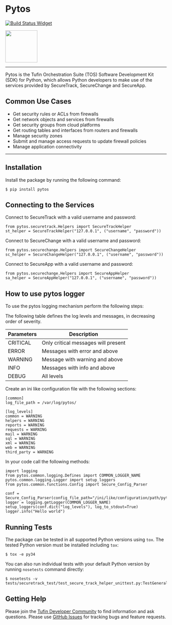 # Pytos

[![Build Status Widget]][Build Status]

<img src="https://github.com/Tufin/pytos/raw/master/logo/logo.png" width="100">

----

Pytos is the Tufin Orchestration Suite (TOS) Software Development Kit (SDK) for Python, which allows Python developers to make use of the services provided by SecureTrack, SecureChange and SecureApp.

## Common Use Cases
* Get security rules or ACLs from firewalls
* Get network objects and services from firewalls
* Get security groups from cloud platforms
* Get routing tables and interfaces from routers and firewalls
* Manage security zones
* Submit and manage access requests to update firewall policies
* Manage application connectivity

----

## Installation

Install the package by running the following command:

```
$ pip install pytos

```

## Connecting to the Services

Connect to SecureTrack with a valid username and password:

```
from pytos.securetrack.Helpers import SecureTrackHelper
st_helper = SecureTrackHelper("127.0.0.1", ("username", "password"))
```

Connect to SecureChange with a valid username and password:
```
from pytos.securechange.Helpers import SecureChangeHelper
sc_helper = SecureChangeHelper("127.0.0.1", ("username", "password"))
```

Connect to SecureApp with a valid username and password:
```
from pytos.securechange.Helpers import SecureAppHelper
sa_helper = SecureAppHelper("127.0.0.1", ("username", "password"))
```

## How to use pytos logger

To use the pytos logging mechanism perform the following steps:

The following table defines the log levels and messages, in decreasing order of severity.

Parameters | Description
-----------|------------
CRITICAL   | Only critical messages will present
ERROR      | Messages with error and above
WARNING    | Message with warning and above
INFO       | Messages with info and above
DEBUG      | All levels

Create an ini like configuration file with the following sections:

```
[common]
log_file_path = /var/log/pytos/

[log_levels]
common = WARNING
helpers = WARNING
reports = WARNING
requests = WARNING
mail = WARNING
sql = WARNING
xml = WARNING
web = WARNING
third_party = WARNING
```

In your code call the following methods:
```
import logging
from pytos.common.logging.Defines import COMMON_LOGGER_NAME
pytos.common.logging.Logger import setup_loggers
from pytos.common.functions.Config import Secure_Config_Parser

conf = Secure_Config_Parser(config_file_path="/ini/like/configuration/path/pytos.conf")
logger = logging.getLogger(COMMON_LOGGER_NAME)
setup_loggers(conf.dict("log_levels"), log_to_stdout=True)
logger.info("Hello world")
```

## Running Tests

The package can be tested in all supported Python versions using ``tox``. The tested Python version
must be installed including ``tox``:

```
$ tox -e py34
```

You can also run individual tests with your default Python version by running ``nosetests`` command directly:
```
$ nosetests -v tests/securetrack_test/test_secure_track_helper_unittest.py:TestGeneralSettings
```

## Getting Help

Please join the [Tufin Developer Community] to find information and ask questions.
Please use [GitHub Issues] for tracking bugs and feature requests.

[GitHub Issues]: https://github.com/Tufin/pytos/issues
[Tufin Developer Community]: https://plus.google.com/communities/112366353546062524001
[TOS REST APIs]: https://github.com/Tufin/GettingStarted
[Build Status]: https://travis-ci.org/Tufin/pytos
[Build Status Widget]: https://travis-ci.org/Tufin/pytos.svg?branch=master
